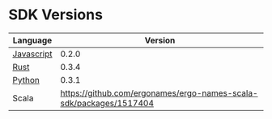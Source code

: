 # SDK Versions

| Language | Version |
| -------- | ------- |
| [Javascript](https://www.npmjs.com/package/ergonames) | 0.2.0 |
| [Rust](https://crates.io/crates/ergonames) | 0.3.4 |
| [Python](https://pypi.org/project/ergonames/) | 0.3.1 |
| Scala | https://github.com/ergonames/ergo-names-scala-sdk/packages/1517404 | 0.2.1 |

